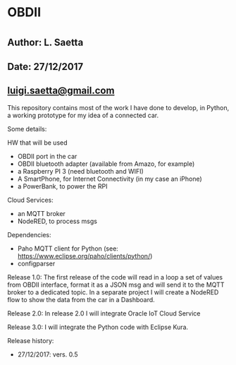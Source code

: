 # OBDII
#
## Author: L. Saetta

## Date:   27/12/2017
##         luigi.saetta@gmail.com

This repository contains most of the work I have done to develop, in Python,
a working prototype for my idea of a connected car.

Some details:

HW that will be used

- OBDII port in the car
- OBDII bluetooth adapter (available from Amazo, for example)
- a Raspberry PI 3 (need bluetooth and WIFI)
- A SmartPhone, for Internet Connectivity (in my case an iPhone)
- a PowerBank, to power the RPI

Cloud Services:

- an MQTT broker
- NodeRED, to process msgs

Dependencies:
- Paho MQTT client for Python (see: https://www.eclipse.org/paho/clients/python/)
- configparser

Release 1.0:
The first release of the code will read in a loop a set of values from OBDII interface, format it as a JSON msg
and will send it to the MQTT broker to a dedicated topic.
In a separate project I will create a NodeRED flow to show the data from the car in a Dashboard.

Release 2.0:
In release 2.0 I will integrate Oracle IoT Cloud Service

Release 3.0:
I will integrate the Python code with Eclipse Kura.

Release history:
- 27/12/2017: vers. 0.5

